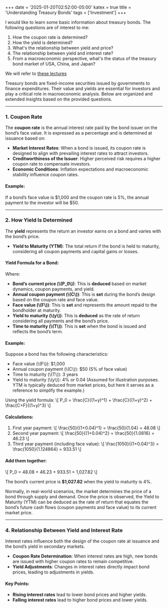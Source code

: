 +++
date = '2025-01-20T02:52:00-05:00'
katex = true
title = 'Understanding Treasury Bonds'
tags = ['Investment']
+++

I would like to learn some basic information about treasury bonds. The following questions are of interest to me:
1. How the coupon rate is determined?
2. How the yield is determined?
3. What's the relationship between yield and price? 
4. The relationship between yield and interest rate? 
5. From a macroeconomic perspective, what's the status of the treasury bond market of USA, China, and Japan?

We will refer to [these lectures](https://ocw.mit.edu/courses/15-401-finance-theory-i-fall-2008/pages/video-lectures-and-slides/fixed-income-securities/)


Treasury bonds are fixed-income securities issued by governments to finance expenditures. Their value and yields are essential for investors and play a critical role in macroeconomic analysis. Below are organized and extended insights based on the provided questions.

---

### 1. **Coupon Rate**

The **coupon rate** is the annual interest rate paid by the bond issuer on the bond’s face value. It is expressed as a percentage and is determined at issuance based on:

- **Market Interest Rates**: When a bond is issued, its coupon rate is designed to align with prevailing interest rates to attract investors.
- **Creditworthiness of the Issuer**: Higher perceived risk requires a higher coupon rate to compensate investors.
- **Economic Conditions**: Inflation expectations and macroeconomic stability influence coupon rates.

#### Example:

If a bond’s face value is $1,000 and the coupon rate is 5%, the annual payment to the investor will be $50.

---

### 2. **How Yield Is Determined**

The **yield** represents the return an investor earns on a bond and varies with the bond’s price.

- **Yield to Maturity (YTM)**: The total return if the bond is held to maturity, considering all coupon payments and capital gains or losses.

#### Yield Formula for a Bond:

Where:

- **Bond’s current price (\\(P_0\\))**: This is **deduced** based on market dynamics, coupon payments, and yield.
- **Annual coupon payment (\\(C\\))**: This is **set** during the bond’s design based on the coupon rate and face value.
- **Face value (\\(F\\))**: This is **set** and represents the amount repaid to the bondholder at maturity.
- **Yield to maturity (\\(y\\))**: This is **deduced** as the rate of return considering all payments and the bond’s price.
- **Time to maturity (\\(T\\))**: This is **set** when the bond is issued and reflects the bond’s term.

#### Example:

Suppose a bond has the following characteristics:

- Face value (\\(F\\)): $1,000
- Annual coupon payment (\\(C\\)): $50 (5% of face value)
- Time to maturity (\\(T\\)): 3 years
- Yield to maturity (\\(y\\)): 4% or 0.04 (Assumed for illustration purposes. YTM is typically deduced from market prices, but here it serves as a reference to simplify the example.)

Using the yield formula:
\\[
P_0 = \frac{C}{(1+y)^1} + \frac{C}{(1+y)^2} + \frac{C+F}{(1+y)^3}
\\]

#### Calculations:
1. First year payment:
\\[
\frac{50}{(1+0.04)^1} = \frac{50}{1.04} = 48.08
\\]
2. Second year payment:
\\[
\frac{50}{(1+0.04)^2} = \frac{50}{1.0816} = 46.23
\\]
3. Third year payment (including face value):
\\[
\frac{1050}{(1+0.04)^3} = \frac{1050}{1.124864} = 933.51
\\]

#### Add them together:
\\[
P_0 = 48.08 + 46.23 + 933.51 = 1,027.82
\\]

The bond’s current price is **$1,027.82** when the yield to maturity is 4%.

Normally, in real-world scenarios, the market determines the price of a bond through supply and demand. Once the price is observed, the Yield to Maturity (YTM) can be deduced as the rate of return that equates the bond’s future cash flows (coupon payments and face value) to its current market price.

---

### 4. **Relationship Between Yield and Interest Rate**

Interest rates influence both the design of the coupon rate at issuance and the bond’s yield in secondary markets.

- **Coupon Rate Determination**: When interest rates are high, new bonds are issued with higher coupon rates to remain competitive.
- **Yield Adjustments**: Changes in interest rates directly impact bond prices, leading to adjustments in yields.

#### Key Points:

- **Rising interest rates** lead to lower bond prices and higher yields.
- **Falling interest rates** lead to higher bond prices and lower yields.


